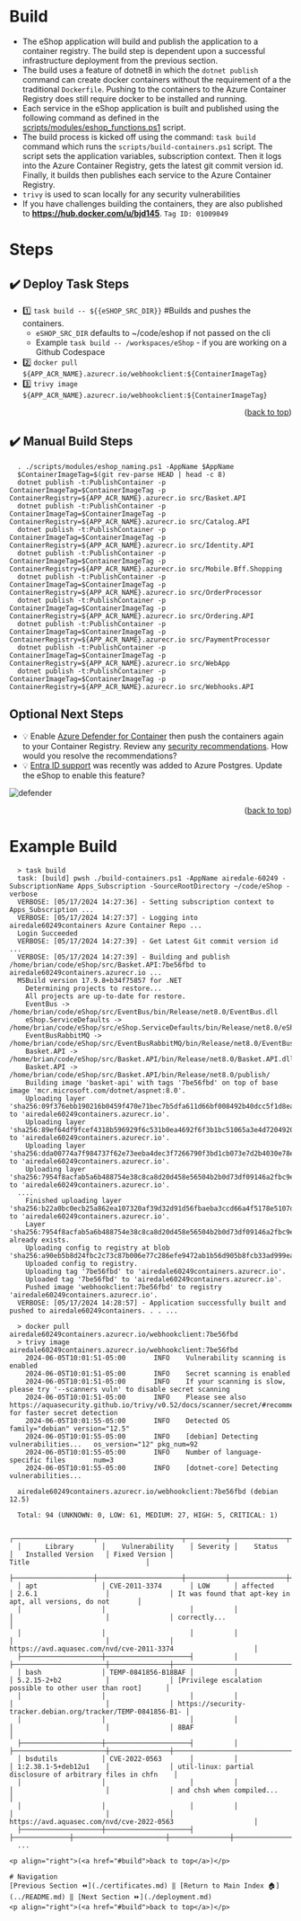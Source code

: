 Build
=============
* The eShop application will build and publish the application to a container registry. The build step is dependent upon a successful infrastructure deployment from the previous section. 
* The build uses a feature of dotnet8 in which the `dotnet publish` command can create docker containers without the requirement of a the traditional `Dockerfile`.  Pushing to the containers to the Azure Container Registry does still require docker to be installed and running. 
* Each service in the eShop application is built and published using the following command as defined in the [scripts/modules/eshop_functions.ps1](https://github.com/briandenicola/eShopOnAKS/blob/main/scripts/modules/eshop_functions.ps1#L121) script.
* The build process is kicked off using the command: `task build` command which runs the `scripts/build-containers.ps1` script.  The script sets the application variables, subscription context. Then it logs into the Azure Container Registry, gets the latest git commit version id. Finally, it builds then publishes each service to the Azure Container Registry.
* `trivy` is used to scan locally for any security vulnerabilities 
* If you have challenges building the containers, they are also published to **https://hub.docker.com/u/bjd145**.  `Tag ID: 01009049`

# Steps
## :heavy_check_mark: Deploy Task Steps
- :one: `task build -- ${{eSHOP_SRC_DIR}}` #Builds and pushes the containers.
  * `eSHOP_SRC_DIR` defaults to ~/code/eshop if not passed on the cli
  * Example `task build -- /workspaces/eShop` - if you are working on a Github Codespace
- :two: `docker pull ${APP_ACR_NAME}.azurecr.io/webhookclient:${ContainerImageTag}`
- :three: `trivy image ${APP_ACR_NAME}.azurecr.io/webhookclient:${ContainerImageTag}`
<p align="right">(<a href="#build">back to top</a>)</p>

## :heavy_check_mark: Manual Build Steps
```pwsh
  . ./scripts/modules/eshop_naming.ps1 -AppName $AppName
  $ContainerImageTag=$(git rev-parse HEAD | head -c 8)
  dotnet publish -t:PublishContainer -p ContainerImageTag=$ContainerImageTag -p ContainerRegistry=${APP_ACR_NAME}.azurecr.io src/Basket.API
  dotnet publish -t:PublishContainer -p ContainerImageTag=$ContainerImageTag -p ContainerRegistry=${APP_ACR_NAME}.azurecr.io src/Catalog.API
  dotnet publish -t:PublishContainer -p ContainerImageTag=$ContainerImageTag -p ContainerRegistry=${APP_ACR_NAME}.azurecr.io src/Identity.API
  dotnet publish -t:PublishContainer -p ContainerImageTag=$ContainerImageTag -p ContainerRegistry=${APP_ACR_NAME}.azurecr.io src/Mobile.Bff.Shopping
  dotnet publish -t:PublishContainer -p ContainerImageTag=$ContainerImageTag -p ContainerRegistry=${APP_ACR_NAME}.azurecr.io src/OrderProcessor
  dotnet publish -t:PublishContainer -p ContainerImageTag=$ContainerImageTag -p ContainerRegistry=${APP_ACR_NAME}.azurecr.io src/Ordering.API
  dotnet publish -t:PublishContainer -p ContainerImageTag=$ContainerImageTag -p ContainerRegistry=${APP_ACR_NAME}.azurecr.io src/PaymentProcessor
  dotnet publish -t:PublishContainer -p ContainerImageTag=$ContainerImageTag -p ContainerRegistry=${APP_ACR_NAME}.azurecr.io src/WebApp
  dotnet publish -t:PublishContainer -p ContainerImageTag=$ContainerImageTag -p ContainerRegistry=${APP_ACR_NAME}.azurecr.io src/Webhooks.API
```

## Optional Next Steps
* :bulb: Enable [Azure Defender for Container](https://portal.azure.com/#view/Microsoft_Azure_Security/SecurityMenuBlade/~/EnvironmentSettings) then push the containers again to your Container Registry. Review any [security recommendations](https://learn.microsoft.com/en-us/azure/defender-for-cloud/defender-for-containers-introduction).  How would you resolve the recommendations?
* :bulb: [Entra ID support](https://learn.microsoft.com/en-us/azure/postgresql/flexible-server/concepts-azure-ad-authentication#connection-via-microsoft-entra-identities) was recently was added to Azure Postgres.  Update the eShop to enable this feature?

![defender](../.assets/defender.png)
<p align="right">(<a href="#build">back to top</a>)</p>

# Example Build
```pwsh
  > task build
  task: [build] pwsh ./build-containers.ps1 -AppName airedale-60249 -SubscriptionName Apps_Subscription -SourceRootDirectory ~/code/eShop -verbose
  VERBOSE: [05/17/2024 14:27:36] - Setting subscription context to Apps_Subscription ...
  VERBOSE: [05/17/2024 14:27:37] - Logging into airedale60249containers Azure Container Repo ...
  Login Succeeded
  VERBOSE: [05/17/2024 14:27:39] - Get Latest Git commit version id ...
  VERBOSE: [05/17/2024 14:27:39] - Building and publish /home/brian/code/eShop/src/Basket.API:7be56fbd to airedale60249containers.azurecr.io ...
  MSBuild version 17.9.8+b34f75857 for .NET
    Determining projects to restore...
    All projects are up-to-date for restore.
    EventBus -> /home/brian/code/eShop/src/EventBus/bin/Release/net8.0/EventBus.dll
    eShop.ServiceDefaults -> /home/brian/code/eShop/src/eShop.ServiceDefaults/bin/Release/net8.0/eShop.ServiceDefaults.dll
    EventBusRabbitMQ -> /home/brian/code/eShop/src/EventBusRabbitMQ/bin/Release/net8.0/EventBusRabbitMQ.dll
    Basket.API -> /home/brian/code/eShop/src/Basket.API/bin/Release/net8.0/Basket.API.dll
    Basket.API -> /home/brian/code/eShop/src/Basket.API/bin/Release/net8.0/publish/
    Building image 'basket-api' with tags '7be56fbd' on top of base image 'mcr.microsoft.com/dotnet/aspnet:8.0'.
    Uploading layer 'sha256:09f376ebb190216b0459f470e71bec7b5dfa611d66bf008492b40dcc5f1d8eae' to 'airedale60249containers.azurecr.io'.
    Uploading layer 'sha256:89ef64df9fcef4318b596929f6c531b0ea4692f6f3b1bc51065a3e4d7204920b' to 'airedale60249containers.azurecr.io'.
    Uploading layer 'sha256:dda00774a7f984737f62e73eeba4dec3f7266790f3bd1cb073e7d2b4030e78e2' to 'airedale60249containers.azurecr.io'.
    Uploading layer 'sha256:7954f8acfab5a6b488754e38c8ca8d20d458e56504b2b0d73df09146a2fbc9ea' to 'airedale60249containers.azurecr.io'.
  ....
    Finished uploading layer 'sha256:b22a0bc0ecb25a862ea107320af39d32d91d56fbaeba3ccd66a4f5178e5107d8' to 'airedale60249containers.azurecr.io'.
    Layer 'sha256:7954f8acfab5a6b488754e38c8ca8d20d458e56504b2b0d73df09146a2fbc9ea' already exists.
    Uploading config to registry at blob 'sha256:a90eb5b8d24fbc2c73c87b006e77c286efe9472ab1b56d905b8fcb33ad999ea5',
    Uploaded config to registry.
    Uploading tag '7be56fbd' to 'airedale60249containers.azurecr.io'.
    Uploaded tag '7be56fbd' to 'airedale60249containers.azurecr.io'.
    Pushed image 'webhookclient:7be56fbd' to registry 'airedale60249containers.azurecr.io'.
  VERBOSE: [05/17/2024 14:28:57] - Application successfully built and pushed to airedale60249containers. . . ...

  > docker pull airedale60249containers.azurecr.io/webhookclient:7be56fbd
  > trivy image airedale60249containers.azurecr.io/webhookclient:7be56fbd
    2024-06-05T10:01:51-05:00       INFO    Vulnerability scanning is enabled
    2024-06-05T10:01:51-05:00       INFO    Secret scanning is enabled
    2024-06-05T10:01:51-05:00       INFO    If your scanning is slow, please try '--scanners vuln' to disable secret scanning
    2024-06-05T10:01:51-05:00       INFO    Please see also https://aquasecurity.github.io/trivy/v0.52/docs/scanner/secret/#recommendation for faster secret detection
    2024-06-05T10:01:55-05:00       INFO    Detected OS     family="debian" version="12.5"
    2024-06-05T10:01:55-05:00       INFO    [debian] Detecting vulnerabilities...   os_version="12" pkg_num=92
    2024-06-05T10:01:55-05:00       INFO    Number of language-specific files       num=3
    2024-06-05T10:01:55-05:00       INFO    [dotnet-core] Detecting vulnerabilities...

  airedale60249containers.azurecr.io/webhookclient:7be56fbd (debian 12.5)

  Total: 94 (UNKNOWN: 0, LOW: 61, MEDIUM: 27, HIGH: 5, CRITICAL: 1)

  ┌────────────────────┬─────────────────────┬──────────┬──────────────┬───────────────────────┬───────────────┬──────────────────────────────────────────────────────────────┐
  │      Library       │    Vulnerability    │ Severity │    Status    │   Installed Version   │ Fixed Version │                            Title                             │
  ├────────────────────┼─────────────────────┼──────────┼──────────────┼───────────────────────┼───────────────┼──────────────────────────────────────────────────────────────┤
  │ apt                │ CVE-2011-3374       │ LOW      │ affected     │ 2.6.1                 │               │ It was found that apt-key in apt, all versions, do not       │
  │                    │                     │          │              │                       │               │ correctly...                                                 │
  │                    │                     │          │              │                       │               │ https://avd.aquasec.com/nvd/cve-2011-3374                    │
  ├────────────────────┼─────────────────────┤          │              ├───────────────────────┼───────────────┼──────────────────────────────────────────────────────────────┤
  │ bash               │ TEMP-0841856-B18BAF │          │              │ 5.2.15-2+b2           │               │ [Privilege escalation possible to other user than root]      │
  │                    │                     │          │              │                       │               │ https://security-tracker.debian.org/tracker/TEMP-0841856-B1- │
  │                    │                     │          │              │                       │               │ 8BAF                                                         │
  ├────────────────────┼─────────────────────┤          │              ├───────────────────────┼───────────────┼──────────────────────────────────────────────────────────────┤
  │ bsdutils           │ CVE-2022-0563       │          │              │ 1:2.38.1-5+deb12u1    │               │ util-linux: partial disclosure of arbitrary files in chfn    │
  │                    │                     │          │              │                       │               │ and chsh when compiled...                                    │
  │                    │                     │          │              │                       │               │ https://avd.aquasec.com/nvd/cve-2022-0563                    │
  ├────────────────────┼─────────────────────┤          ├──────────────┼───────────────────────┼───────────────┼──────────────────────────────────────────────────────────────┤
  ...
  ```


```
<p align="right">(<a href="#build">back to top</a>)</p>

# Navigation
[Previous Section ⏪](./certificates.md) ‖ [Return to Main Index 🏠](../README.md) ‖ [Next Section ⏩](./deployment.md)
<p align="right">(<a href="#build">back to top</a>)</p>
